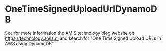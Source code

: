 # OneTimeSignedUploadUrlDynamoDB

See for more information the AMIS technology blog website on https://technology.amis.nl and search for "One Time Signed Upload URLs in AWS using DynamoDB"
